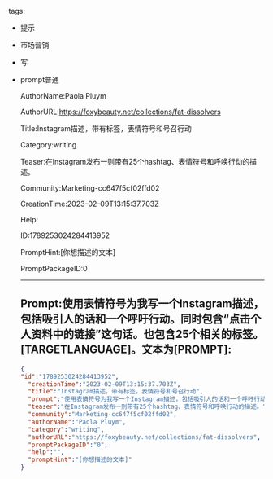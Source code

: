   tags: 
- 提示
- 市场营销
- 写
- prompt普通

  AuthorName:Paola Pluym

  AuthorURL:https://foxybeauty.net/collections/fat-dissolvers

  Title:Instagram描述，带有标签，表情符号和号召行动

  Category:writing

  Teaser:在Instagram发布一则带有25个hashtag、表情符号和呼唤行动的描述。

  Community:Marketing-cc647f5cf02ffd02

  CreationTime:2023-02-09T13:15:37.703Z

  Help:

  ID:1789253024284413952

  PromptHint:[你想描述的文本]

  PromptPackageID:0

  ---

  ## Prompt:使用表情符号为我写一个Instagram描述，包括吸引人的话和一个呼吁行动。同时包含“点击个人资料中的链接”这句话。也包含25个相关的标签。[TARGETLANGUAGE]。文本为[PROMPT]:

  ```json
  {
  "id":"1789253024284413952",
    "creationTime":"2023-02-09T13:15:37.703Z",
    "title":"Instagram描述，带有标签，表情符号和号召行动",
    "prompt":"使用表情符号为我写一个Instagram描述，包括吸引人的话和一个呼吁行动。同时包含“点击个人资料中的链接”这句话。也包含25个相关的标签。[TARGETLANGUAGE]。文本为[PROMPT]:",
    "teaser":"在Instagram发布一则带有25个hashtag、表情符号和呼唤行动的描述。",
    "community":"Marketing-cc647f5cf02ffd02",
    "authorName":"Paola Pluym",
    "category":"writing",
    "authorURL":"https://foxybeauty.net/collections/fat-dissolvers",
    "promptPackageID":"0",
    "help":"",
    "promptHint":"[你想描述的文本]"
  }
  ```
